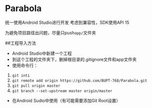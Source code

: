# Parabola
统一使用Android Studio进行开发
考虑到兼容性，SDK使用API 15

为避免项目路径出问题，尽量只push``app/``文件夹

##工程导入方法
- Android Studio中新建一个工程
- 到这个工程的文件夹下，删掉根目录的.gitignore文件和app文件夹
- 使用命令行：
 1. ``git inti``
 2. ``git remote add origin https://github.com/BUPT-768/Parabola.git``
 3. ``git pull origin master``
 4. ``git branch --set-upstream master origin/master``
- 在Android Sudio中使用（有可能需要添加Git Root设置）
